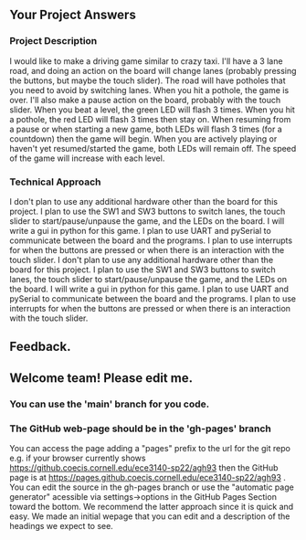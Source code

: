 ## Your Project Answers

### Project Description

I would like to make a driving game similar to crazy taxi. I'll have a 3 lane road, and doing an action on the board will change lanes (probably pressing the buttons, but maybe the touch slider). The road will have potholes that you need to avoid by switching lanes. When you hit a pothole, the game is over. I'll also make a pause action on the board, probably with the touch slider. When you beat a level, the green LED will flash 3 times. When you hit a pothole, the red LED will flash 3 times then stay on. When resuming from a pause or when starting a new game, both LEDs will flash 3 times (for a countdown) then the game will begin. When you are actively playing or haven't yet resumed/started the game, both LEDs will remain off. The speed of the game will increase with each level.
### Technical Approach

I don't plan to use any additional hardware other than the board for this project. I plan to use the SW1 and SW3 buttons to switch lanes, the touch slider to start/pause/unpause the game, and the LEDs on the board. I will write a gui in python for this game. I plan to use UART and pySerial to communicate between the board and the programs. I plan to use interrupts for when the buttons are pressed or when there is an interaction with the touch slider.
I don't plan to use any additional hardware other than the board for this project. I plan to use the SW1 and SW3 buttons to switch lanes, the touch slider to start/pause/unpause the game, and the LEDs on the board. I will write a gui in python for this game. I plan to use UART and pySerial to communicate between the board and the programs. I plan to use interrupts for when the buttons are pressed or when there is an interaction with the touch slider.

## Feedback.

## Welcome team! Please edit me.
### You can use the 'main' branch for you code.
### The GitHub web-page should be in the 'gh-pages' branch
You can access the page adding a "pages" prefix to the url for the git repo e.g. if your browser currently shows https://github.coecis.cornell.edu/ece3140-sp22/agh93 then the GitHub page is at https://pages.github.coecis.cornell.edu/ece3140-sp22/agh93 . You can edit the source in the gh-pages branch or use the "automatic page generator" acessible via settings->options in the GitHub Pages Section toward the bottom. We recommend the latter approach since it is quick and easy. We made an initial wepage that you can edit and a description of the headings we expect to see.